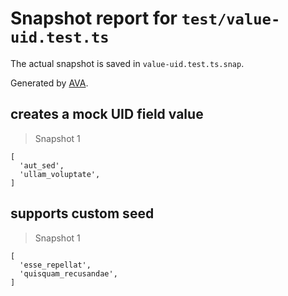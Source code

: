# Snapshot report for `test/value-uid.test.ts`

The actual snapshot is saved in `value-uid.test.ts.snap`.

Generated by [AVA](https://avajs.dev).

## creates a mock UID field value

> Snapshot 1

    [
      'aut_sed',
      'ullam_voluptate',
    ]

## supports custom seed

> Snapshot 1

    [
      'esse_repellat',
      'quisquam_recusandae',
    ]
